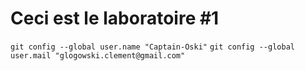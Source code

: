 # Ceci est le laboratoire #1

`git config --global user.name "Captain-Oski"`
`git config --global user.mail "glogowski.clement@gmail.com"`